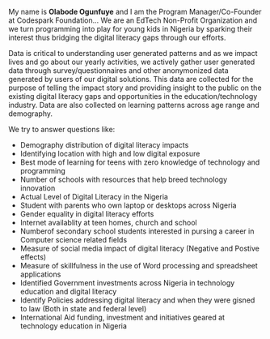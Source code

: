 

My name is **Olabode Ogunfuye** and I am the Program Manager/Co-Founder at Codespark Foundation... We are an EdTech Non-Profit Organization and we turn programming into play for young kids in Nigeria by sparking their interest thus bridging the digital literacy gaps through our efforts.

Data is critical to understanding user generated patterns and as we impact lives and go about our yearly activities, we actively gather user generated data through survey/questionnaires and other anonymonized data generated by users of our digital solutions. This data are collected for the purpose of telling the impact story and providing insight to the public on the existing digital literacy gaps and opportunities in the education/technology industry. Data are also collected on learning patterns across age range and demography.

We try to answer questions like:
- Demography distribution of digital literacy impacts
- Identifying location with high and low digital exposure
- Best mode of learning for teens with zero knowledge of technology and programming
- Number of schools with resources that help breed technology innovation
- Actual Level of Digital Literacy in the Nigeria
- Student with parents who own laptop or desktops across Nigeria
- Gender equality in digital literacy efforts
- Internet availablity at teen homes, church and school
- Numberof secondary school students interested in pursing a career in Computer science related fields
- Measure of social media impact of digital literacy (Negative and Postive effects)
- Measure of skillfulness in the use of Word processing and spreadsheet applications
- Identified Government investments across Nigeria in technology education and digital literacy
- Identify Policies addressing digital literacy and when they were gisned to law (Both in state and federal level)
- International Aid funding, investment and initiatives geared at technology education in Nigeria


